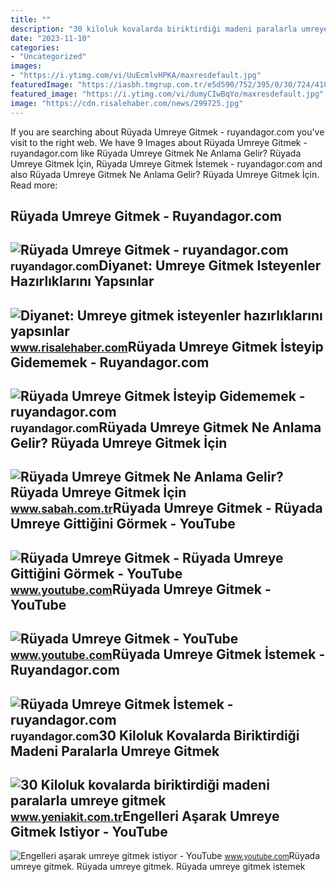 ```yaml
---
title: ""
description: "30 kiloluk kovalarda biriktirdiği madeni paralarla umreye gitmek"
date: "2023-11-10"
categories:
- "Uncategorized"
images:
- "https://i.ytimg.com/vi/UuEcmlvHPKA/maxresdefault.jpg"
featuredImage: "https://iasbh.tmgrup.com.tr/e5d590/752/395/0/30/724/410?u=https://isbh.tmgrup.com.tr/sbh/2022/05/26/ruyada-umreye-gitmek-ne-anlama-gelir-ruyada-umreye-gitmek-icin-hazirlanmak-yola-cikmak-anlami-1653567786046.jpg"
featured_image: "https://i.ytimg.com/vi/dumyCIwBqYo/maxresdefault.jpg"
image: "https://cdn.risalehaber.com/news/299725.jpg"
---
```


If you are searching about Rüyada Umreye Gitmek - ruyandagor.com you've visit to the right web. We have 9 Images about Rüyada Umreye Gitmek - ruyandagor.com like Rüyada Umreye Gitmek Ne Anlama Gelir? Rüyada Umreye Gitmek İçin, Rüyada Umreye Gitmek İstemek - ruyandagor.com and also Rüyada Umreye Gitmek Ne Anlama Gelir? Rüyada Umreye Gitmek İçin. Read more:

Rüyada Umreye Gitmek - Ruyandagor.com
-------------------------------------

 ![Rüyada Umreye Gitmek - ruyandagor.com](https://images.ruyandagor.com/2017/04/umreye-gitmek-1616.jpg) <small>ruyandagor.com</small>Diyanet: Umreye Gitmek Isteyenler Hazırlıklarını Yapsınlar
----------------------------------------------------------

 ![Diyanet: Umreye gitmek isteyenler hazırlıklarını yapsınlar](https://cdn.risalehaber.com/news/299725.jpg) <small>www.risalehaber.com</small>Rüyada Umreye Gitmek İsteyip Gidememek - Ruyandagor.com
-------------------------------------------------------

 ![Rüyada Umreye Gitmek İsteyip Gidememek - ruyandagor.com](https://images.ruyandagor.com/2017/04/umreye-gitmek-isteyip-gidememek-1600.jpg) <small>ruyandagor.com</small>Rüyada Umreye Gitmek Ne Anlama Gelir? Rüyada Umreye Gitmek İçin
---------------------------------------------------------------

 ![Rüyada Umreye Gitmek Ne Anlama Gelir? Rüyada Umreye Gitmek İçin](https://iasbh.tmgrup.com.tr/e5d590/752/395/0/30/724/410?u=https://isbh.tmgrup.com.tr/sbh/2022/05/26/ruyada-umreye-gitmek-ne-anlama-gelir-ruyada-umreye-gitmek-icin-hazirlanmak-yola-cikmak-anlami-1653567786046.jpg) <small>www.sabah.com.tr</small>Rüyada Umreye Gitmek - Rüyada Umreye Gittiğini Görmek - YouTube
---------------------------------------------------------------

 ![Rüyada Umreye Gitmek - Rüyada Umreye Gittiğini Görmek - YouTube](https://i.ytimg.com/vi/dumyCIwBqYo/maxresdefault.jpg) <small>www.youtube.com</small>Rüyada Umreye Gitmek - YouTube
------------------------------

 ![Rüyada Umreye Gitmek - YouTube](https://i.ytimg.com/vi/qDxzgUqhPBQ/maxresdefault.jpg) <small>www.youtube.com</small>Rüyada Umreye Gitmek İstemek - Ruyandagor.com
---------------------------------------------

 ![Rüyada Umreye Gitmek İstemek - ruyandagor.com](https://images.ruyandagor.com/2017/04/umreye-gitmek-istemek-1552.jpg) <small>ruyandagor.com</small>30 Kiloluk Kovalarda Biriktirdiği Madeni Paralarla Umreye Gitmek
----------------------------------------------------------------

 ![30 Kiloluk kovalarda biriktirdiği madeni paralarla umreye gitmek](https://cdn.yeniakit.com.tr/images/news/625/30-kiloluk-kovalarda-biriktirdigi-madeni-paralarla-umreye-gitmek-istiyor-1563968621.jpg) <small>www.yeniakit.com.tr</small>Engelleri Aşarak Umreye Gitmek Istiyor - YouTube
------------------------------------------------

 ![Engelleri aşarak umreye gitmek istiyor - YouTube](https://i.ytimg.com/vi/UuEcmlvHPKA/maxresdefault.jpg) <small>www.youtube.com</small>Rüyada umreye gitmek. Rüyada umreye gitmek. Rüyada umreye gitmek i̇stemek

